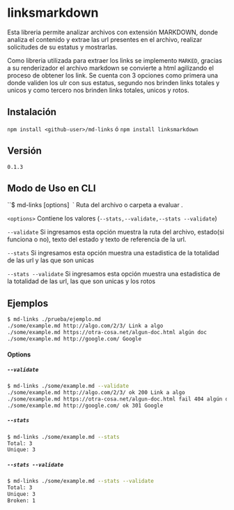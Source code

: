 # linksmarkdown

Esta libreria permite analizar archivos con extensión MARKDOWN, donde analiza el contenido y extrae las url presentes en el archivo, realizar solicitudes de su estatus y mostrarlas.

Como libreria utilizada para extraer los links se implemento `MARKED`, gracias a su renderizador el archivo markdown se convierte a html agilizando el proceso de obtener los link. Se cuenta con 3 opciones como primera una donde validen los ulr con sus estatus, segundo nos brinden links totales y unicos y como tercero nos brinden links totales, unicos y rotos.


## Instalación 

`npm install <github-user>/md-links` ó `npm install linksmarkdown`

## Versión
`0.1.3`

## Modo de Uso en CLI

``$ md-links <path-to-file> [options]`
`<route>` Ruta del archivo o carpeta a evaluar .

`<options>` Contiene los valores (`--stats,--validate,--stats --validate`)

`--validate` Si ingresamos esta opción muestra la ruta del archivo, estado(si funciona o no), texto del estado y texto de referencia de la url.

`--stats` Si ingresamos esta opción muestra una estadistica de la totalidad de las url y las que son unicas

`--stats --validate` Si ingresamos esta opción muestra una estadistica de la totalidad de las url, las que son unicas y los rotos

## Ejemplos

```sh
$ md-links ./prueba/ejemplo.md
./some/example.md http://algo.com/2/3/ Link a algo
./some/example.md https://otra-cosa.net/algun-doc.html algún doc
./some/example.md http://google.com/ Google
```

#### Options

##### `--validate`

```sh
$ md-links ./some/example.md --validate
./some/example.md http://algo.com/2/3/ ok 200 Link a algo
./some/example.md https://otra-cosa.net/algun-doc.html fail 404 algún doc
./some/example.md http://google.com/ ok 301 Google
```
##### `--stats`

```sh
$ md-links ./some/example.md --stats
Total: 3
Unique: 3
```
##### `--stats --validate`

```sh
$ md-links ./some/example.md --stats --validate
Total: 3
Unique: 3
Broken: 1
```
